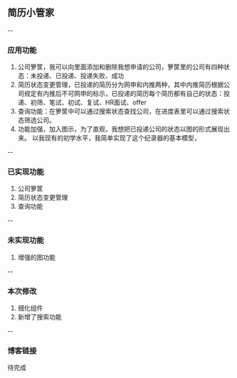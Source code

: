 ## 简历小管家
--

###  应用功能
1. 公司箩筐，我可以向里面添加和删除我想申请的公司，箩筐里的公司有四种状态：未投递、已投递、投递失败、成功
2. 简历状态变更管理，已投递的简历分为网申和内推两种，其中内推简历根据公司规定有内推后不可网申的标示，已投递的简历每个简历都有自己的状态：投递、初筛、笔试、初试、复试、HR面试、offer
3. 查询功能：在箩筐中可以通过搜索状态查找公司，在进度表里可以通过搜索状态筛选公司。
4. 功能加强，加入图示，为了直观，我想把已投递公司的状态以图的形式展现出来。
以我现有的初学水平，我简单实现了这个纪录器的基本模型，

--
### 已实现功能
1. 公司箩筐
2. 简历状态变更管理
3. 查询功能

--
### 未实现功能
1. 增强的图功能

--
### 本次修改
1. 细化组件
2. 新增了搜索功能

--
### 博客链接
待完成
